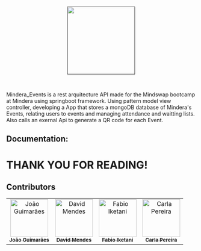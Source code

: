<p align="center">
  <a href=" ">
    <img src="https://i.imgur.com/dmbGSMJ.png" height="180px">
  </a>
</p>
&nbsp;

Mindera_Events is a rest arquitecture API made for the Mindswap bootcamp at Mindera using springboot framework.
Using pattern model view controller, developing a App that stores a mongoDB database of Mindera's Events,
relating users to events and managing attendance and waitting lists.
Also calls an exernal Api to generate a QR code for each Event.


  
## Documentation:


<h1>THANK YOU FOR READING!</h1>

## Contributors 

<table>
  <tr>
    
  <td align="center"><a href="https://github.com/joaoguima24"><img src="https://avatars.githubusercontent.com/u/108727426?v=4" width="100px;" alt="João Guimarães"/><br /><sub><b>João Guimarães</b></sub></a><br /></td>
    
  <td align="center"><a href="https://github.com/Iamcogita"><img src="https://avatars.githubusercontent.com/u/99983918?v=4" width="100px;" alt="David Mendes"/><br /><sub><b>David Mendes</b></sub></a><br /></td>
    
  <td align="center"><a href="https://github.com/fabioiketani"><img src="https://avatars.githubusercontent.com/u/108727648?v=4" width="100px;" alt="Fabio Iketani"/><br /><sub><b>Fabio Iketani</b></sub></a><br /></td>
    
  <td align="center"><a href="https://github.com/Interetion"><img src="https://avatars.githubusercontent.com/u/104978602?v=4" width="100px;" alt="Carla Pereira"/><br /><sub><b>Carla Pereira</b></sub></a><br /></td>
    
  </tr>
</table>
